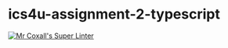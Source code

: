 # ics4u-assignment-2-typescript

[![Mr Coxall's Super Linter](https://github.com/noah-mccaskill/ics4u-assignment-2-typescript/workflows/Mr%20Coxall's%20Super%20Linter/badge.svg)](https://github.com/noah-mccaskill/ics4u-assignment-2-typescript/actions/)
